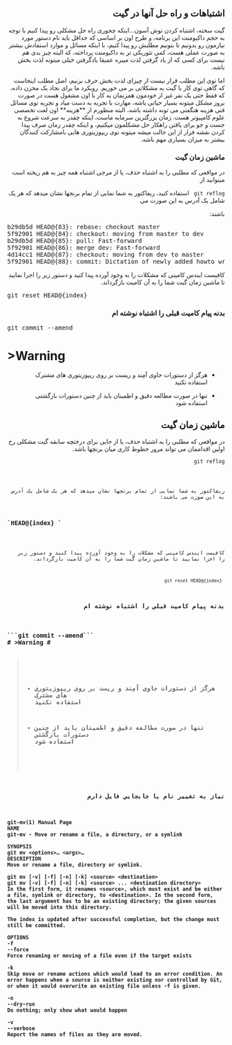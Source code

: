 

<h2 dir="rtl">اشتباهات و راه حل آنها در گیت</h2>
<div dir="rtl">

<p>
گیت سخته، اشتباه کردن توش آسون...اینکه چجوری راه حل مشکلی رو پیدا کنیم با توجه به
 حجم داکیومنت این برنامه، و طرح اون بر اساسی که حداقل باید نام دستور مورد نیازمون رو بدونیم تا بتونیم مطلبش رو پیدا کنیم، با اینکه مسائل و موارد استفادش بیشتر به صورت عملی هست، کمی تئوریکی تر به داکیومنت پرداخته، که البته چیز بدی هم نیست برای کسی که از یاد گرفتن لذت میبره عمیقا یادگرفتن خیلی میتونه لذت بخش باشه.
</p><p>
اما توی این مطلب قرار نیست از چیزای لذت بخش حرف بزنیم، اصل مطلب اینجاست که گاهی توی کار با گیت به مشکلاتی بر می خوریم. رویکرد ما برای نجاد یک مخزن داده، که فقط حتی یک نفر غیر از خودمون همزنمان به کار با اون مشغول هست در صورت بروز مشکل میتونه بسیار حیاتی باشه، مهارت با تجربه به دست میاد و تجربه توی مسائل فنی هزینه هنگفتی می تونه داشته باشه، البته منظورم از **هزینه** اون لغت تخصصی علوم کامپیوتر هست. زمان بزرگترین سرمایه ماست، اینکه چقدر به سرعت شروع به جست و جو برای یافتن راهکار حل مشکلمون میکنیم، و اینکه چقدر زمان صرف پیدا کردن نقشه فرار از این حالت میشه میتونه توی ریپوزیتوری هایی بامشارکت کنندگان بیشتر به میزان بسیاری مهم باشه.
</p>


<h3 dir="rtl">ماشین زمان گیت</h3>


در مواقعی که مطلبی را به اشتباه حذف، یا از مرجی اشتباه همه چیز به هم ریخته است میتوانید از 
 
<code class="language-git">git reflog </code> استفاده کنید، ریفاکتور به شما نمایی از تمام برنجها نشان میدهد که هر یک شامل یک آدرس به این صوزت می

 باشند:

<pre dir=ltr>b29db5d HEAD@{83}: rebase: checkout master
5f92901 HEAD@{84}: checkout: moving from master to dev
b29db5d HEAD@{85}: pull: Fast-forward
5f92901 HEAD@{86}: merge dev: Fast-forward
4d14cc1 HEAD@{87}: checkout: moving from dev to master
5f92901 HEAD@{88}: commit: Dictation of newly added howto writh rtl updated</pre>


کافیست ایندس کامیتی که مشکلات را به وجود آورده پیدا کنید و دستور زیر را اجرا نمایید تا ماشین زمان گیت شما را به آن کامیت بازگرداند.



<pre dir=ltr>git reset HEAD@{index}</pre>


<h3 dir="rtl">بدنه پیام کامیت قبلی را اشتباه نوشته ام</h3></div>

<pre dir=ltr>git commit --amend</pre>


# >Warning #
<div dir="rtl">

-  هرگز از دستورات حاوی آمِند و ریست بر روی ریپوزیتوری های مشترک استفاده نکنید

-  تنها در صورت مطالعه دقیق و اطمینان باید از چنین دستورات بازگشتی استفاده شود




<h2 dir="rtl">ماشین زمان گیت</h2>


در مواقعی که مطلبی را به اشتباه حذف، یا از جایی برای درختچه سابقه گیت مشکلی رخ اولین اقداممان می تواند مرور خطوط کاری میان برنچها باشد.
 
<pre class=" language-git"><code class="language-git">git reflog </pre>


ریفاکتور به شما نمایی از تمام برنجها نشان میدهد که هر یک شامل یک آدرس به این صوزت می باشند:

<h3 dir="ltr">`HEAD@{index} ` </h3>

کافیست ایندس کامیتی که مشکلات را به وجود آورده پیدا کنید و دستور زیر را اجرا نمایید تا ماشین زمان گیت شما را به آن کامیت بازگرداند.


   ` git reset HEAD@{index}`


<h3 dir="rtl">بدنه پیام کامیت قبلی را اشتباه نوشته ام

<h3 dir="ltr">
```git commit --amend```
# >Warning #


> -  هرگز از دستورات حاوی آمِند و ریست بر روی ریپوزیتوری های مشترک استفاده نکنید
> 
> -  تنها در صورت مطالعه دقیق و اطمینان باید از چنین دستورات بازگشتی استفاده شود


<h3 dir="rtl">نیاز به تغییر نام یا جابجایی فایل دارم
<div dir="ltr">

    git-mv(1) Manual Page
    NAME
    git-mv - Move or rename a file, a directory, or a symlink
    
    SYNOPSIS
    git mv <options>… <args>…
    DESCRIPTION
    Move or rename a file, directory or symlink.
    
    git mv [-v] [-f] [-n] [-k] <source> <destination>
    git mv [-v] [-f] [-n] [-k] <source> ... <destination directory>
    In the first form, it renames <source>, which must exist and be either a file, symlink or directory, to <destination>. In the second form, the last argument has to be an existing directory; the given sources will be moved into this directory.
    
    The index is updated after successful completion, but the change must still be committed.
    
    OPTIONS
    -f
    --force
    Force renaming or moving of a file even if the target exists
    
    -k
    Skip move or rename actions which would lead to an error condition. An error happens when a source is neither existing nor controlled by Git, or when it would overwrite an existing file unless -f is given.
    
    -n
    --dry-run
    Do nothing; only show what would happen
    
    -v
    --verbose
    Report the names of files as they are moved.
